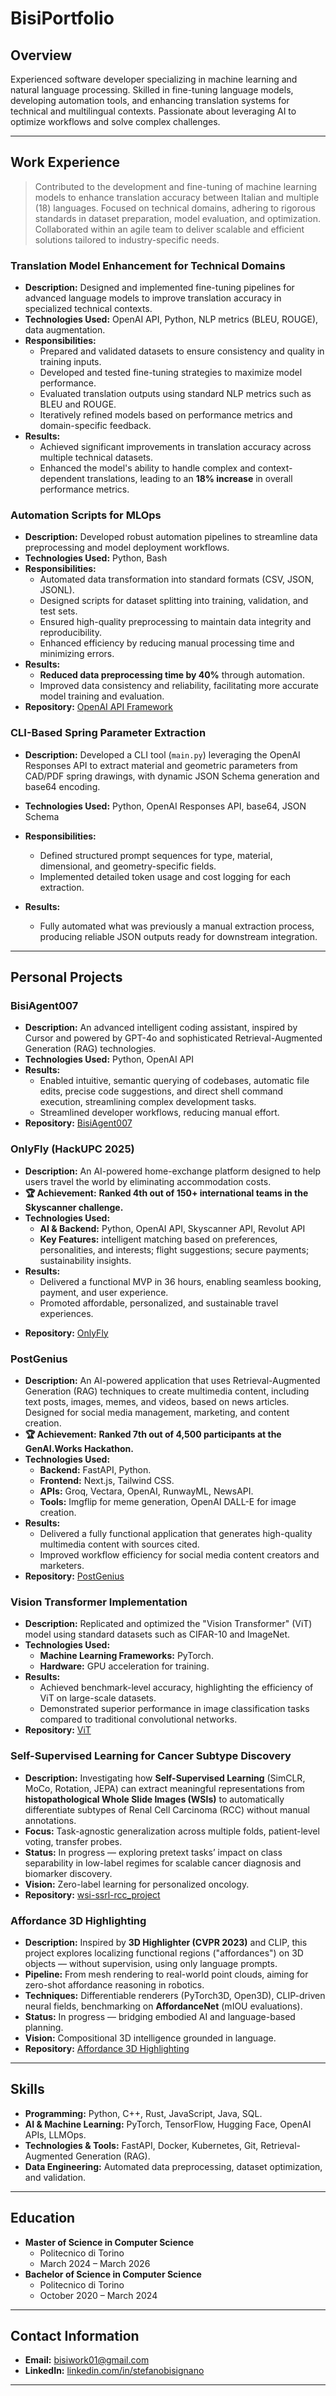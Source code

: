# **BisiPortfolio**

## **Overview**  

Experienced software developer specializing in machine learning and natural language processing. Skilled in fine-tuning language models, developing automation tools, and enhancing translation systems for technical and multilingual contexts. Passionate about leveraging AI to optimize workflows and solve complex challenges.  

---

## **Work Experience**  

> Contributed to the development and fine-tuning of machine learning models to enhance translation accuracy between Italian and multiple (18) languages. Focused on technical domains, adhering to rigorous standards in dataset preparation, model evaluation, and optimization. Collaborated within an agile team to deliver scalable and efficient solutions tailored to industry-specific needs.  

### **Translation Model Enhancement for Technical Domains**  

- **Description:** Designed and implemented fine-tuning pipelines for advanced language models to improve translation accuracy in specialized technical contexts.  
- **Technologies Used:** OpenAI API, Python, NLP metrics (BLEU, ROUGE), data augmentation.
- **Responsibilities:**  
  - Prepared and validated datasets to ensure consistency and quality in training inputs.  
  - Developed and tested fine-tuning strategies to maximize model performance.  
  - Evaluated translation outputs using standard NLP metrics such as BLEU and ROUGE.  
  - Iteratively refined models based on performance metrics and domain-specific feedback.  
- **Results:**  
  - Achieved significant improvements in translation accuracy across multiple technical datasets.  
  - Enhanced the model's ability to handle complex and context-dependent translations, leading to an **18% increase** in overall performance metrics.  

### **Automation Scripts for MLOps**  

- **Description:** Developed robust automation pipelines to streamline data preprocessing and model deployment workflows.  
- **Technologies Used:** Python, Bash
- **Responsibilities:**  
  - Automated data transformation into standard formats (CSV, JSON, JSONL).  
  - Designed scripts for dataset splitting into training, validation, and test sets.  
  - Ensured high-quality preprocessing to maintain data integrity and reproducibility.  
  - Enhanced efficiency by reducing manual processing time and minimizing errors.  
- **Results:**  
  - **Reduced data preprocessing time by 40%** through automation.  
  - Improved data consistency and reliability, facilitating more accurate model training and evaluation.  
 - **Repository:** [OpenAI API Framework](https://github.com/Blackhand01/mlops_finetuning_framework)

### **CLI-Based Spring Parameter Extraction**

* **Description:** Developed a CLI tool (`main.py`) leveraging the OpenAI Responses API to extract material and geometric parameters from CAD/PDF spring drawings, with dynamic JSON Schema generation and base64 encoding.
* **Technologies Used:** Python, OpenAI Responses API, base64, JSON Schema
* **Responsibilities:**

  * Defined structured prompt sequences for type, material, dimensional, and geometry-specific fields.
  * Implemented detailed token usage and cost logging for each extraction.
* **Results:**
  * Fully automated what was previously a manual extraction process, producing reliable JSON outputs ready for downstream integration.

---

## **Personal Projects**  

### **BisiAgent007**

- **Description:** An advanced intelligent coding assistant, inspired by Cursor and powered by GPT-4o and sophisticated Retrieval-Augmented Generation (RAG) technologies.
- **Technologies Used:**  Python, OpenAI API 
- **Results:**
  -  Enabled intuitive, semantic querying of codebases, automatic file edits, precise code suggestions, and direct shell command execution, streamlining complex development tasks.
  -  Streamlined developer workflows, reducing manual effort.
 - **Repository:**  [BisiAgent007](https://github.com/Blackhand01/BisiAgent007)

### **OnlyFly (HackUPC 2025)**

* **Description:** An AI-powered home-exchange platform designed to help users travel the world by eliminating accommodation costs.
* **🏆 Achievement:** **Ranked 4th out of 150+ international teams in the Skyscanner challenge.**
* **Technologies Used:**
  * **AI & Backend:** Python, OpenAI API, Skyscanner API, Revolut API
  * **Key Features:** intelligent matching based on preferences, personalities, and interests; flight suggestions; secure payments; sustainability insights.
* **Results:**
  * Delivered a functional MVP in 36 hours, enabling seamless booking, payment, and user experience.
  * Promoted affordable, personalized, and sustainable travel experiences.
 - **Repository:**  [OnlyFly](https://github.com/Blackhand01/HackUPC-Spring2025)

### **PostGenius**  
- **Description:** An AI-powered application that uses Retrieval-Augmented Generation (RAG) techniques to create multimedia content, including text posts, images, memes, and videos, based on news articles. Designed for social media management, marketing, and content creation.  
- **🏆 Achievement:** **Ranked 7th out of 4,500 participants at the GenAI.Works Hackathon.**  
- **Technologies Used:**  
  - **Backend:** FastAPI, Python.  
  - **Frontend:** Next.js, Tailwind CSS.  
  - **APIs:** Groq, Vectara, OpenAI, RunwayML, NewsAPI.  
  - **Tools:** Imgflip for meme generation, OpenAI DALL-E for image creation.  
- **Results:**  
  - Delivered a fully functional application that generates high-quality multimedia content with sources cited.  
  - Improved workflow efficiency for social media content creators and marketers.  
- **Repository:** [PostGenius](https://github.com/Blackhand01/PostGenius)  

### **Vision Transformer Implementation**  

- **Description:** Replicated and optimized the "Vision Transformer" (ViT) model using standard datasets such as CIFAR-10 and ImageNet. 
- **Technologies Used:**  
  - **Machine Learning Frameworks:** PyTorch.  
  - **Hardware:** GPU acceleration for training.  
- **Results:**  
  - Achieved benchmark-level accuracy, highlighting the efficiency of ViT on large-scale datasets.  
  - Demonstrated superior performance in image classification tasks compared to traditional convolutional networks.  
- **Repository:** [ViT](https://github.com/Blackhand01/Vision-Transformer)  

### **Self-Supervised Learning for Cancer Subtype Discovery**

* **Description:** Investigating how **Self-Supervised Learning** (SimCLR, MoCo, Rotation, JEPA) can extract meaningful representations from **histopathological Whole Slide Images (WSIs)** to automatically differentiate subtypes of Renal Cell Carcinoma (RCC) without manual annotations.
* **Focus:** Task-agnostic generalization across multiple folds, patient-level voting, transfer probes.
* **Status:** In progress — exploring pretext tasks’ impact on class separability in low-label regimes for scalable cancer diagnosis and biomarker discovery.
* **Vision:** Zero-label learning for personalized oncology.
* **Repository:** [wsi-ssrl-rcc\_project](https://github.com/Blackhand01/wsi-ssrl-rcc_project.git)

### **Affordance 3D Highlighting**

* **Description:** Inspired by **3D Highlighter (CVPR 2023)** and CLIP, this project explores localizing functional regions ("affordances") on 3D objects — without supervision, using only language prompts.
* **Pipeline:** From mesh rendering to real-world point clouds, aiming for zero-shot affordance reasoning in robotics.
* **Techniques:** Differentiable renderers (PyTorch3D, Open3D), CLIP-driven neural fields, benchmarking on **AffordanceNet** (mIOU evaluations).
* **Status:** In progress — bridging embodied AI and language-based planning.
* **Vision:** Compositional 3D intelligence grounded in language.
* **Repository:** [Affordance 3D Highlighting](https://github.com/Blackhand01/Affordance_Highlighting_Project_2024)

---

## **Skills**  

* **Programming:** Python, C++, Rust, JavaScript, Java, SQL.
* **AI & Machine Learning:** PyTorch, TensorFlow, Hugging Face, OpenAI APIs, LLMOps.
* **Technologies & Tools:** FastAPI, Docker, Kubernetes, Git, Retrieval-Augmented Generation (RAG).
* **Data Engineering:** Automated data preprocessing, dataset optimization, and validation.

---

## **Education**  

- **Master of Science in Computer Science**  
  - Politecnico di Torino  
  - March 2024 – March 2026  
- **Bachelor of Science in Computer Science**  
  - Politecnico di Torino  
  - October 2020 – March 2024  

---

## **Contact Information**  

- **Email:** bisiwork01@gmail.com  
- **LinkedIn:** [linkedin.com/in/stefanobisignano](https://linkedin.com/in/stefanobisignano)  

---


